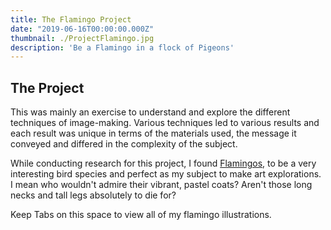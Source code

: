 ```yaml
---
title: The Flamingo Project
date: "2019-06-16T00:00:00.000Z"
thumbnail: ./ProjectFlamingo.jpg
description: 'Be a Flamingo in a flock of Pigeons'
---
```



## The Project

This was mainly an exercise to understand and explore the different techniques of image-making. Various techniques led to various results and each result was unique in terms of the materials used, the message it conveyed and differed in the complexity of the subject.  
   
While conducting research for this project, I found [Flamingos](https://en.wikipedia.org/wiki/Flamingo), to be a very interesting bird species and perfect as my subject to make art explorations.  
I mean who wouldn't admire their vibrant, pastel coats? Aren't those long necks and tall legs absolutely to die for?

Keep Tabs on this space to view all of my flamingo illustrations.
